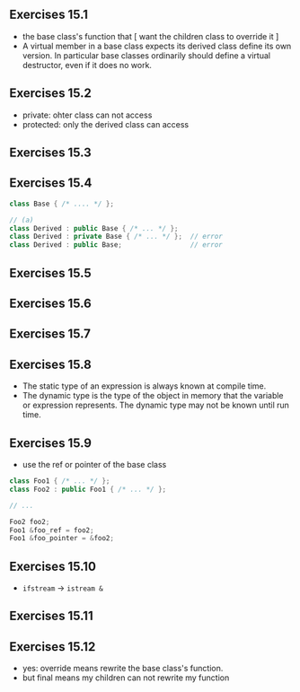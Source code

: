 ## Exercises 15.1
- the base class's function that [ want the children class to override it ]
- A virtual member in a base class expects its derived class define its own version. In particular base classes ordinarily should define a virtual destructor, even if it does no work.

## Exercises 15.2
- private: ohter class can not access
- protected: only the derived class can access

## Exercises 15.3
## Exercises 15.4
```c++
class Base { /* .... */ };

// (a)
class Derived : public Base { /* ... */ };
class Derived : private Base { /* ... */ };  // error
class Derived : public Base;                 // error
```

## Exercises 15.5
## Exercises 15.6
## Exercises 15.7
## Exercises 15.8
- The static type of an expression is always known at compile time.
- The dynamic type is the type of the object in memory that the variable or expression represents. The dynamic type may not be known until run time.

## Exercises 15.9
- use the ref or pointer of the base class

```c++
class Foo1 { /* ... */ };
class Foo2 : public Foo1 { /* ... */ };

// ...

Foo2 foo2;
Foo1 &foo_ref = foo2;
Foo1 &foo_pointer = &foo2;

```

## Exercises 15.10
- `ifstream` -> `istream &`

## Exercises 15.11
## Exercises 15.12
- yes: override means rewrite the base class's function.
- but final means my children can not rewrite my function
